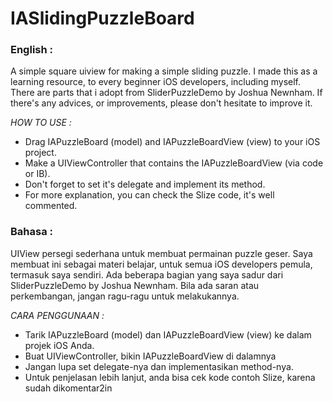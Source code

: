 IASlidingPuzzleBoard
====================

### English :
A simple square uiview for making a simple sliding puzzle. I made this as a learning resource, to every beginner iOS developers, including myself. There are parts that i adopt from SliderPuzzleDemo by Joshua Newnham. If there's any advices, or improvements, please don't hesitate to improve it.

_HOW TO USE :_

- Drag IAPuzzleBoard (model) and IAPuzzleBoardView (view) to your iOS project.
- Make a UIViewController that contains the IAPuzzleBoardView (via code or IB).
- Don't forget to set it's delegate and implement its method.
- For more explanation, you can check the Slize code, it's well commented.

### Bahasa :
UIView persegi sederhana untuk membuat permainan puzzle geser. Saya membuat ini sebagai materi belajar, untuk semua iOS developers pemula, termasuk saya sendiri. Ada beberapa bagian yang saya sadur dari SliderPuzzleDemo by Joshua Newnham. Bila ada saran atau perkembangan, jangan ragu-ragu untuk melakukannya.

_CARA PENGGUNAAN :_

- Tarik IAPuzzleBoard (model) dan IAPuzzleBoardView (view) ke dalam projek iOS Anda.
- Buat UIViewController, bikin IAPuzzleBoardView di dalamnya
- Jangan lupa set delegate-nya dan implementasikan method-nya.
- Untuk penjelasan lebih lanjut, anda bisa cek kode contoh Slize, karena sudah dikomentar2in